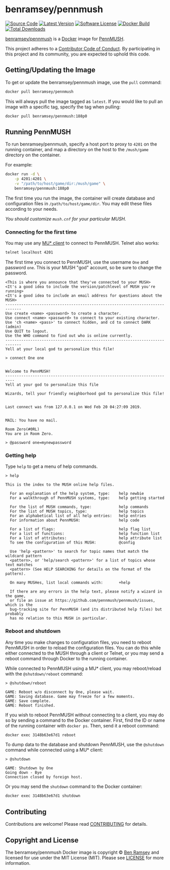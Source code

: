# benramsey/pennmush

[![Source Code][badge-source]][source]
[![Latest Version][badge-release]][release]
[![Software License][badge-license]][license]
[![Docker Build][badge-build]][build]
[![Total Downloads][badge-downloads]][downloads]

[benramsey/pennmush][] is a [Docker][] image for [PennMUSH][].

This project adheres to a [Contributor Code of Conduct][conduct]. By
participating in this project and its community, you are expected to uphold this
code.


## Getting/Updating the Image

To get or update the benramsey/pennmush image, use the `pull` command:

```bash
docker pull benramsey/pennmush
```

This will always pull the image tagged as `latest`. If you would like to pull
an image with a specific tag, specify the tag when pulling:

```bash
docker pull benramsey/pennmush:188p0
```


## Running PennMUSH

To run benramsey/pennmush, specify a host port to proxy to `4201` on the running
container, and map a directory on the host to the `/mush/game` directory
on the container.

For example:

```bash
docker run -d \
    -p 4201:4201 \
    -v "/path/to/host/game/dir:/mush/game" \
    benramsey/pennmush:188p0
```

The first time you run the image, the container will create database and
configuration files in `/path/to/host/game/dir`. You may edit these files
according to your needs.

*You should customize `mush.cnf` for your particular MUSH.*

### Connecting for the first time

You may use any [MU\* client][clients] to connect to PennMUSH. Telnet also works:

```bash
telnet localhost 4201
```

The first time you connect to PennMUSH, use the username `One` and password
`one`. This is your MUSH "god" account, so be sure to change the password.

```
<This is where you announce that they've connected to your MUSH>
<It's a good idea to include the version/patchlevel of MUSH you're running>
<It's a good idea to include an email address for questions about the MUSH>
-----------------------------------------------------------------------------
Use create <name> <password> to create a character.
Use connect <name> <password> to connect to your existing character.
Use 'ch <name> <pass>' to connect hidden, and cd to connect DARK (admin)
Use QUIT to logout.
Use the WHO command to find out who is online currently.
-----------------------------------------------------------------------------
Yell at your local god to personalize this file!

> connect One one


Welcome to PennMUSH!
--------------------------------------------------------------------------
Yell at your god to personalize this file

Wizards, tell your friendly neighborhood god to personalize this file!


Last connect was from 127.0.0.1 on Wed Feb 20 04:27:09 2019.


MAIL: You have no mail.

Room Zero(#0RL)
You are in Room Zero.

> @password one=mynewpassword
```

### Getting help

Type `help` to get a menu of help commands.

```
> help

This is the index to the MUSH online help files.

  For an explanation of the help system, type:    help newbie
  For a walkthrough of PennMUSH systems, type:    help getting started

  For the list of MUSH commands, type:            help commands
  For the list of MUSH topics, type:              help topics
  For an alphabetical list of all help entries:   help entries
  For information about PennMUSH:                 help code

  For a list of flags:                            help flag list
  For a list of functions:                        help function list
  For a list of attributes:                       help attribute list
  To see the configuration of this MUSH:          @config

  Use 'help <pattern>' to search for topic names that match the wildcard pattern
  <pattern>, or 'help/search <pattern>' for a list of topics whose text matches
  <pattern> (See HELP SEARCHING for details on the format of the pattern).

  On many MUSHes, list local commands with:       +help

  If there are any errors in the help text, please notify a wizard in the game,
  or file an issue at https://github.com/pennmush/pennmush/issues, which is the
  bug-tracking site for PennMUSH (and its distributed help files) but probably
  has no relation to this MUSH in particular.
```

### Reboot and shutdown

Any time you make changes to configuration files, you need to reboot PennMUSH
in order to reload the configuration files. You can do this while either
connected to the MUSH through a client or Telnet, or you may send a reboot
command through Docker to the running container.

While connected to PennMUSH using a MU\* client, you may reboot/reload with the
`@shutdown/reboot` command:

```
> @shutdown/reboot

GAME: Reboot w/o disconnect by One, please wait.
GAME: Saving database. Game may freeze for a few moments.
GAME: Save complete.
GAME: Reboot finished.
```

If you wish to reboot PennMUSH without connecting to a client, you may do so by
sending a command to the Docker container. First, find the ID or name of the
running container with `docker ps`. Then, send it a reboot command:

```bash
docker exec 3148b63e67d1 reboot
```

To dump data to the database and shutdown PennMUSH, use the `@shutdown` command
while connected using a MU\* client:

```
> @shutdown

GAME: Shutdown by One
Going down - Bye
Connection closed by foreign host.
```

Or you may send the `shutdown` command to the Docker container:

```bash
docker exec 3148b63e67d1 shutdown
```


## Contributing

Contributions are welcome! Please read [CONTRIBUTING][] for details.


## Copyright and License

The benramsey/pennmush Docker image is copyright © [Ben Ramsey](https://benramsey.com)
and licensed for use under the MIT License (MIT). Please see [LICENSE][] for
more information.


[benramsey/pennmush]: https://hub.docker.com/r/benramsey/pennmush
[docker]: https://www.docker.com
[pennmush]: https://www.pennmush.org
[conduct]: https://github.com/ramsey/docker-pennmush/blob/master/.github/CODE_OF_CONDUCT.md
[clients]: https://en.wikipedia.org/wiki/MUD_client
[contributing]: https://github.com/ramsey/docker-pennmush/blob/master/.github/CONTRIBUTING.md

[badge-source]: http://img.shields.io/badge/source-benramsey/pennmush-blue.svg?style=flat-square
[badge-release]: https://img.shields.io/github/release/ramsey/docker-pennmush.svg?style=flat-square
[badge-license]: https://img.shields.io/github/license/ramsey/docker-pennmush.svg?style=flat-square
[badge-build]: https://img.shields.io/docker/build/benramsey/pennmush.svg?style=flat-square
[badge-downloads]: https://img.shields.io/docker/pulls/benramsey/pennmush.svg?style=flat-square&colorB=mediumvioletred

[source]: https://github.com/ramsey/docker-pennmush
[release]: https://github.com/ramsey/docker-pennmush/releases
[license]: https://github.com/ramsey/docker-pennmush/blob/master/LICENSE
[build]: https://hub.docker.com/r/benramsey/pennmush
[downloads]: https://hub.docker.com/r/benramsey/pennmush

